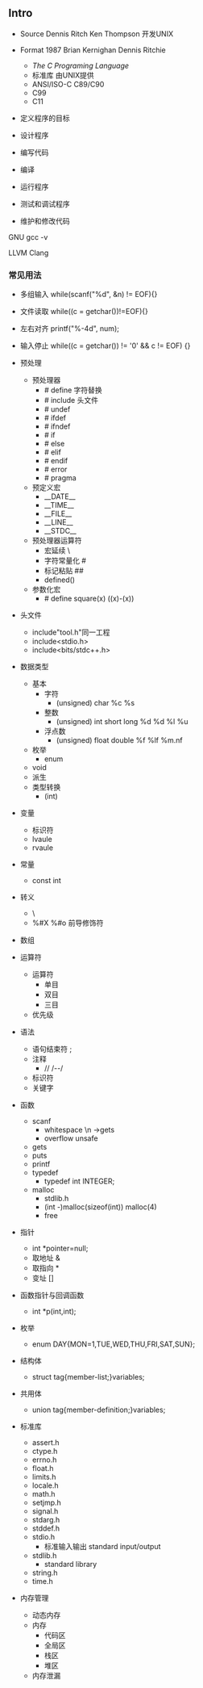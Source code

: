 ## Intro

- Source Dennis Ritch  Ken Thompson 开发UNIX
- Format 1987 Brian Kernighan Dennis Ritchie
    - *The C Programing Language*
    - 标准库 由UNIX提供
    - ANSI/ISO-C C89/C90
    - C99
    - C11

- 定义程序的目标
- 设计程序
- 编写代码
- 编译
- 运行程序
- 测试和调试程序
- 维护和修改代码

GNU gcc -v

LLVM Clang

### 常见用法
- 多组输入  while(scanf("%d", &n) != EOF){}
- 文件读取  while((c = getchar())!=EOF){}
- 左右对齐  printf("%-4d", num);
- 输入停止  while((c = getchar()) != '0' && c != EOF) {}


-   预处理
    -   预处理器
        -   \# define 字符替换
        -   \# include 头文件
        -   \# undef
        -   \# ifdef
        -   \# ifndef
        -   \# if
        -   \# else
        -   \# elif
        -   \# endif
        -   \# error
        -   \# pragma
    -   预定义宏
        -   \_\_DATE\_\_
        -   \_\_TIME\_\_
        -   \_\_FILE\_\_
        -   \_\_LINE\_\_
        -   \_\_STDC\_\_
    -   预处理器运算符
        -   宏延续 \\
        -   字符常量化 #
        -   标记粘贴 ##
        -   defined()
    -   参数化宏
        -   \# define square(x) ((x)\-(x))
-   头文件
    -   include"tool.h"同一工程
    -   include<stdio.h>
    -   include<bits/stdc++.h>
-   数据类型
    -   基本
        -   字符
            -   (unsigned) char %c %s
        -   整数
            - (unsigned) int short long %d %d %l %u
        -   浮点数
            - (unsigned) float double %f %lf %m.nf
    -   枚举
        -   enum
    -   void
    -   派生
    -   类型转换
        -   (int)
-   变量
    -   标识符
    -   lvaule
    -   rvaule
-   常量
    -   const int
-   转义
    -   \
    -   %#X %#o 前导修饰符
-   数组
    
-   运算符
    -   运算符
        -   单目
        -   双目
        -   三目
    -   优先级
-   语法
    -   语句结束符 ;
    -   注释 
        -   // /--/ 
    -   标识符
    -   关键字
-   函数
    -   scanf
        -  whitespace \n ->gets
        -  overflow unsafe
     -  gets
     -  puts
     -  printf
     -  typedef 
        -  typedef int INTEGER;
     -  malloc
        -  stdlib.h
        -  (int -)malloc(sizeof(int)) malloc(4)
        -  free
-   指针
    -   int *pointer=null;
    -   取地址 & 
    -   取指向 *
    -   变址 [] 
-   函数指针与回调函数
      -   int *p(int,int);
-   枚举
    -   enum DAY{MON=1,TUE,WED,THU,FRI,SAT,SUN};
-   结构体
    -   struct tag{member-list;}variables;
-   共用体
    -   union tag{member-definition;}variables;
-   标准库
    -   assert.h
    -   ctype.h
    -   errno.h
    -   float.h
    -   limits.h
    -   locale.h
    -   math.h
    -   setjmp.h
    -   signal.h
    -   stdarg.h
    -   stddef.h
    -   stdio.h
        -   标准输入输出 standard input/output
    -   stdlib.h
        -   standard library
    -   string.h
    -   time.h
-   内存管理
    -   动态内存
    -   内存
        -   代码区
        -   全局区
        -   栈区
        -   堆区
    -   内存泄漏

